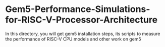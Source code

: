 # Gem5-Performance-Simulations-for-RISC-V-Processor-Architecture
In this directory, you will get gem5 installation steps, its scripts to measure the performance of RISC-V CPU models and other work on gem5
